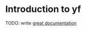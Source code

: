 # Introduction to yf

TODO: write [great documentation](http://jacobian.org/writing/what-to-write/)
